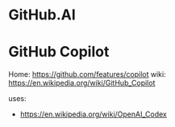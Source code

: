 # GitHub.AI
# GitHub Copilot
Home: https://github.com/features/copilot wiki: https://en.wikipedia.org/wiki/GitHub_Copilot

uses:
- https://en.wikipedia.org/wiki/OpenAI_Codex
